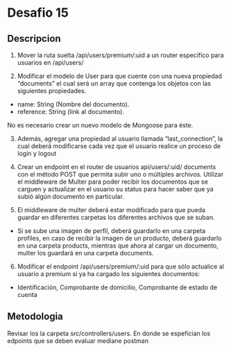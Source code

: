 
# Desafio 15

## Descripcion

   
1. Mover la ruta suelta /api/users/premium/:uid a un router específico para usuarios en /api/users/
     
2. Modificar el modelo de User para que cuente con una nueva propiedad “documents” el cual será un array que contenga los objetos con las siguientes propiedades. 
- name: String (Nombre del documento).
- reference: String (link al documento).
       
No es necesario crear un nuevo modelo de Mongoose para éste.
    
3.  Además, agregar una propiedad al usuario llamada “last_connection”, la cual deberá modificarse cada vez que el usuario realice un proceso de login y logout
     
4. Crear un endpoint en el router de usuarios api/users/:uid/
     documents con el método POST que permita subir uno o 
     múltiples archivos. Utilizar el middleware de Multer para 
     poder recibir los documentos que se carguen y actualizar en 
     el usuario su status para hacer saber que ya subió algún 
     documento en particular.
    
5.  El middleware de multer deberá estar modificado para que 
     pueda guardar en diferentes carpetas los diferentes archivos 
     que se suban.
- Si se sube una imagen de perfil, deberá guardarlo en una carpeta profiles, en caso de recibir la imagen de un producto, deberá guardarlo en una carpeta products, mientras que ahora al cargar un documento, multer los guardará en una carpeta documents.
        
6. Modificar el endpoint /api/users/premium/:uid para que sólo actualice al usuario a premium si ya ha cargado los siguientes documentos:    
- Identificación, Comprobante de domicilio, Comprobante de estado de cuenta

## Metodologia

Revisar los la carpeta src/controllers/users. En donde se espefician los edpoints que se deben evaluar mediane postman